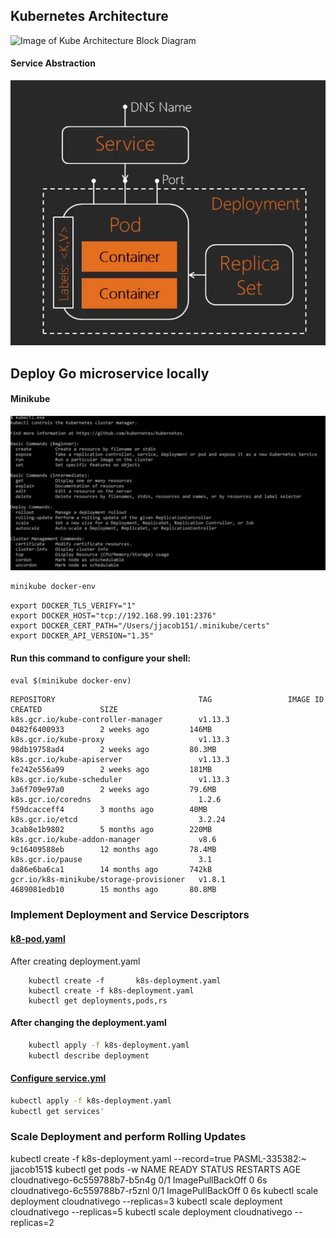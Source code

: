 ## Kubernetes Architecture

![Image of Kube Architecture Block Diagram](KubeArch.jpg)

#### Service Abstraction
![Image of Replica Set](ReplicaSet.jpeg)
## Deploy Go microservice locally 

#### Minikube
![Image of Kube Commands](kubeCommands.jpeg)
```sh 
minikube docker-env
```

```
export DOCKER_TLS_VERIFY="1"
export DOCKER_HOST="tcp://192.168.99.101:2376"
export DOCKER_CERT_PATH="/Users/jjacob151/.minikube/certs"
export DOCKER_API_VERSION="1.35"
```
#### Run this command to configure your shell:
```eval $(minikube docker-env)```

```docker images
REPOSITORY                                TAG                 IMAGE ID            CREATED             SIZE
k8s.gcr.io/kube-controller-manager        v1.13.3             0482f6400933        2 weeks ago         146MB
k8s.gcr.io/kube-proxy                     v1.13.3             98db19758ad4        2 weeks ago         80.3MB
k8s.gcr.io/kube-apiserver                 v1.13.3             fe242e556a99        2 weeks ago         181MB
k8s.gcr.io/kube-scheduler                 v1.13.3             3a6f709e97a0        2 weeks ago         79.6MB
k8s.gcr.io/coredns                        1.2.6               f59dcacceff4        3 months ago        40MB
k8s.gcr.io/etcd                           3.2.24              3cab8e1b9802        5 months ago        220MB
k8s.gcr.io/kube-addon-manager             v8.6                9c16409588eb        12 months ago       78.4MB
k8s.gcr.io/pause                          3.1                 da86e6ba6ca1        14 months ago       742kB
gcr.io/k8s-minikube/storage-provisioner   v1.8.1              4689081edb10        15 months ago       80.8MB
```

### Implement Deployment and Service Descriptors

#### [k8-pod.yaml](k8s-pod.yml)


After creating deployment.yaml
```
    kubectl create -f       k8s-deployment.yaml
    kubectl create -f k8s-deployment.yaml
    kubectl get deployments,pods,rs
```
#### After changing the deployment.yaml

``` sh 
    kubectl apply -f k8s-deployment.yaml
    kubectl describe deployment
  ```

#### [Configure service.yml](k8s-service.yml)

```sh
kubectl apply -f k8s-deployment.yaml
kubectl get services'
```

### Scale Deployment and perform Rolling Updates
kubectl create -f k8s-deployment.yaml  --record=true
PASML-335382:~ jjacob151$ kubectl get pods -w
NAME                             READY   STATUS             RESTARTS   AGE
cloudnativego-6c559788b7-b5n4g   0/1     ImagePullBackOff   0          6s
cloudnativego-6c559788b7-r5znl   0/1     ImagePullBackOff   0          6s
kubectl scale deployment cloudnativego --replicas=3
kubectl scale deployment cloudnativego --replicas=5
kubectl scale deployment cloudnativego --replicas=2


